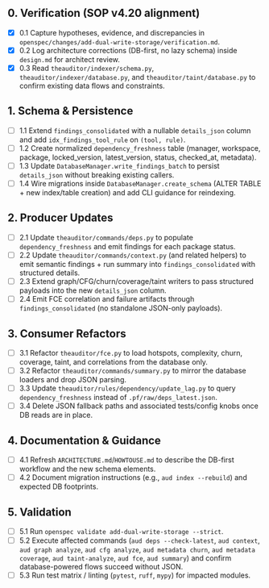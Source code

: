 ## 0. Verification (SOP v4.20 alignment)
- [x] 0.1 Capture hypotheses, evidence, and discrepancies in `openspec/changes/add-dual-write-storage/verification.md`.
- [x] 0.2 Log architecture corrections (DB-first, no lazy schema) inside `design.md` for architect review.
- [x] 0.3 Read `theauditor/indexer/schema.py`, `theauditor/indexer/database.py`, and `theauditor/taint/database.py` to confirm existing data flows and constraints.

## 1. Schema & Persistence
- [ ] 1.1 Extend `findings_consolidated` with a nullable `details_json` column and add `idx_findings_tool_rule` on `(tool, rule)`.
- [ ] 1.2 Create normalized `dependency_freshness` table (manager, workspace, package, locked_version, latest_version, status, checked_at, metadata).
- [ ] 1.3 Update `DatabaseManager.write_findings_batch` to persist `details_json` without breaking existing callers.
- [ ] 1.4 Wire migrations inside `DatabaseManager.create_schema` (ALTER TABLE + new index/table creation) and add CLI guidance for reindexing.

## 2. Producer Updates
- [ ] 2.1 Update `theauditor/commands/deps.py` to populate `dependency_freshness` and emit findings for each package status.
- [ ] 2.2 Update `theauditor/commands/context.py` (and related helpers) to emit semantic findings + run summary into `findings_consolidated` with structured details.
- [ ] 2.3 Extend graph/CFG/churn/coverage/taint writers to pass structured payloads into the new `details_json` column.
- [ ] 2.4 Emit FCE correlation and failure artifacts through `findings_consolidated` (no standalone JSON-only payloads).

## 3. Consumer Refactors
- [ ] 3.1 Refactor `theauditor/fce.py` to load hotspots, complexity, churn, coverage, taint, and correlations from the database only.
- [ ] 3.2 Refactor `theauditor/commands/summary.py` to mirror the database loaders and drop JSON parsing.
- [ ] 3.3 Update `theauditor/rules/dependency/update_lag.py` to query `dependency_freshness` instead of `.pf/raw/deps_latest.json`.
- [ ] 3.4 Delete JSON fallback paths and associated tests/config knobs once DB reads are in place.

## 4. Documentation & Guidance
- [ ] 4.1 Refresh `ARCHITECTURE.md`/`HOWTOUSE.md` to describe the DB-first workflow and the new schema elements.
- [ ] 4.2 Document migration instructions (e.g., `aud index --rebuild`) and expected DB footprints.

## 5. Validation
- [ ] 5.1 Run `openspec validate add-dual-write-storage --strict`.
- [ ] 5.2 Execute affected commands (`aud deps --check-latest`, `aud context`, `aud graph analyze`, `aud cfg analyze`, `aud metadata churn`, `aud metadata coverage`, `aud taint-analyze`, `aud fce`, `aud summary`) and confirm database-powered flows succeed without JSON.
- [ ] 5.3 Run test matrix / linting (`pytest`, `ruff`, `mypy`) for impacted modules.
